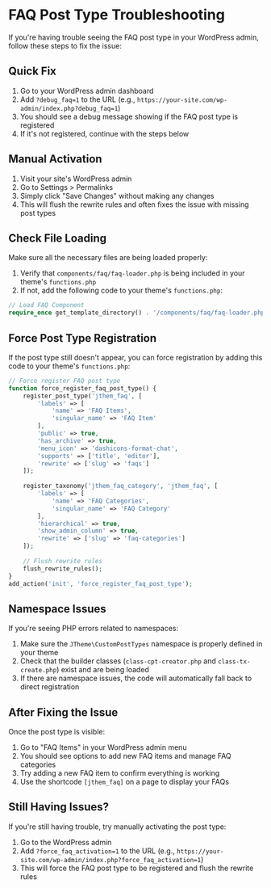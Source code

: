 # FAQ Post Type Troubleshooting

If you're having trouble seeing the FAQ post type in your WordPress admin, follow these steps to fix the issue:

## Quick Fix

1. Go to your WordPress admin dashboard
2. Add `?debug_faq=1` to the URL (e.g., `https://your-site.com/wp-admin/index.php?debug_faq=1`)
3. You should see a debug message showing if the FAQ post type is registered
4. If it's not registered, continue with the steps below

## Manual Activation

1. Visit your site's WordPress admin
2. Go to Settings > Permalinks
3. Simply click "Save Changes" without making any changes
4. This will flush the rewrite rules and often fixes the issue with missing post types

## Check File Loading

Make sure all the necessary files are being loaded properly:

1. Verify that `components/faq/faq-loader.php` is being included in your theme's `functions.php`
2. If not, add the following code to your theme's `functions.php`:

```php
// Load FAQ Component
require_once get_template_directory() . '/components/faq/faq-loader.php';
```

## Force Post Type Registration

If the post type still doesn't appear, you can force registration by adding this code to your theme's `functions.php`:

```php
// Force register FAQ post type
function force_register_faq_post_type() {
    register_post_type('jthem_faq', [
        'labels' => [
            'name' => 'FAQ Items',
            'singular_name' => 'FAQ Item'
        ],
        'public' => true,
        'has_archive' => true,
        'menu_icon' => 'dashicons-format-chat',
        'supports' => ['title', 'editor'],
        'rewrite' => ['slug' => 'faqs']
    ]);
    
    register_taxonomy('jthem_faq_category', 'jthem_faq', [
        'labels' => [
            'name' => 'FAQ Categories',
            'singular_name' => 'FAQ Category'
        ],
        'hierarchical' => true,
        'show_admin_column' => true,
        'rewrite' => ['slug' => 'faq-categories']
    ]);
    
    // Flush rewrite rules
    flush_rewrite_rules();
}
add_action('init', 'force_register_faq_post_type');
```

## Namespace Issues

If you're seeing PHP errors related to namespaces:

1. Make sure the `JTheme\CustomPostTypes` namespace is properly defined in your theme
2. Check that the builder classes (`class-cpt-creator.php` and `class-tx-create.php`) exist and are being loaded
3. If there are namespace issues, the code will automatically fall back to direct registration

## After Fixing the Issue

Once the post type is visible:

1. Go to "FAQ Items" in your WordPress admin menu
2. You should see options to add new FAQ items and manage FAQ categories
3. Try adding a new FAQ item to confirm everything is working
4. Use the shortcode `[jthem_faq]` on a page to display your FAQs

## Still Having Issues?

If you're still having trouble, try manually activating the post type:

1. Go to the WordPress admin
2. Add `?force_faq_activation=1` to the URL (e.g., `https://your-site.com/wp-admin/index.php?force_faq_activation=1`)
3. This will force the FAQ post type to be registered and flush the rewrite rules 